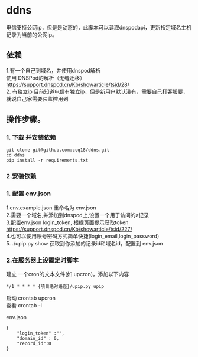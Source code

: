 # ddns
电信支持公网ip，但是是动态的，此脚本可以读取dnspodapi，更新指定域名主机记录为当前的公网ip。  

## 依赖
1.有一个自己到域名，并使用dnspod解析  
使用 DNSPod的解析（无缝迁移） https://support.dnspod.cn/Kb/showarticle/tsid/28/  
2. 有独立ip 目前知道电信有独立ip，但是新用户默认没有，需要自己打客服要，就说自己家需要装监控用到   
## 操作步骤。
### 1. 下载 并安装依赖
```
git clone git@github.com:ccq18/ddns.git
cd ddns
pip install -r requirements.txt
 ```
### 2.安装依赖 
### 1. 配置 env.json
1.env.example.json 重命名为 env.json  
2.需要一个域名,并添加到dnspod上,设置一个用于访问的a记录  
3.配置env.json login_token, 根据页面提示获取token  
https://support.dnspod.cn/Kb/showarticle/tsid/227/  
4.也可以使用账号密码方式简单快捷(login_email,login_password)  
5. ./upip.py show  获取到你添加的记录id和域名id，配置到 env.json  

### 2.在服务器上设置定时脚本
建立 一个cron的文本文件(如 upcron)，添加以下内容  
```
*/1 * * * * {项目绝对路径}/upip.py upip
```
启动 crontab upcron  
查看 crontab -l  


env.json
```
{
    "login_token" :"",
    "domain_id" : 0,
    "record_id":0
}
```